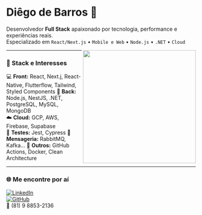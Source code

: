 <h1 align="left">Diêgo de Barros 👾</h1>

<p align="left">
  Desenvolvedor <strong>Full Stack</strong> apaixonado por tecnologia, performance e experiências reais.<br/>
  Especializado em <code>React/Next.js</code> • <code>Mobile e Web</code> • <code>Node.js</code> • <code>.NET</code> • <code>Cloud</code>
</p>

<img align="right" src="https://i.pinimg.com/originals/39/8b/18/398b1867cda8dc774d3ff7f7960ee85b.gif" width="300"/>

---

### 🚀 Stack e Interesses

💻 <strong>Front:</strong> React, Next.j, React-Native, Flutterflow, Tailwind, Styled Components
🧠 <strong>Back:</strong> Node.js, NestJS, .NET, PostgreSQL, MySQL, MongoDB  
☁️ <strong>Cloud:</strong> GCP, AWS, Firebase, Supabase  
🧪 <strong>Testes:</strong> Jest, Cypress
🔧 <strong>Mensageria:</strong> RabbitMQ, Kafka...
🔧 <strong>Outros:</strong> GitHub Actions, Docker, Clean Architecture  

---

### 🌐 Me encontre por aí

[![LinkedIn](https://img.shields.io/badge/LinkedIn-0077B5?style=flat&logo=linkedin&logoColor=white)](https://www.linkedin.com/in/diêgodebarros)  
[![GitHub](https://img.shields.io/badge/GitHub-100000?style=flat&logo=github&logoColor=white)](https://github.com/dig-ie)   
📱 (81) 9 8853-2136
